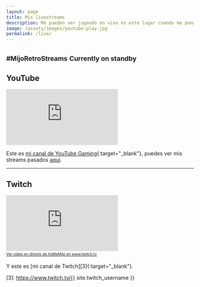 ```yaml
---
layout: page
title: Mis livestreams
description: Me pueden ver jugando en vivo en este lugar cuando me pongo a streamear.
image: /assets/images/youtube-play.jpg
permalink: /live/
---
```


<h2 class="subtitulo text-center"><small class="text-muted">#MijoRetroStreams</small> <small><span class="badge badge-danger animated infinite flash stream-status">Currently on standby</span></small></h2>

## <i class="fab fa-youtube"></i> YouTube

<div class="embed-responsive embed-responsive-16by9">
  <iframe class="embed-responsive-item" src="https://gaming.youtube.com/embed/live_stream?channel=UCYPxthHLMvx9exdHlqRDIiQ" frameborder="0" allowfullscreen></iframe>
</div>

Este es [mi canal de YouTube Gaming][1]{:target="_blank"}, puedes ver mis streams pasados [aquí][2].

---

## <i class="fab fa-twitch"></i> Twitch

<div class="embed-responsive embed-responsive-16by9">
  <iframe src="https://player.twitch.tv/?channel=itsmemijo" frameborder="0" allowfullscreen="true" scrolling="no"></iframe><a href="https://www.twitch.tv/itsmemijo?tt_content=text_link&tt_medium=live_embed" style="padding:2px 0px 4px; display:block; width:345px; font-weight:normal; font-size:10px; text-decoration:underline;">Ver vídeo en directo de ItsMeMijo en www.twitch.tv</a>
</div>

Y este es [mi canal de Twitch][3]{:target="_blank"}.

[1]: https://gaming.youtube.com/LuisCarlosPando
[2]: /live/archivos/
[3]: https://www.twitch.tv/{{ site.twitch_username }}